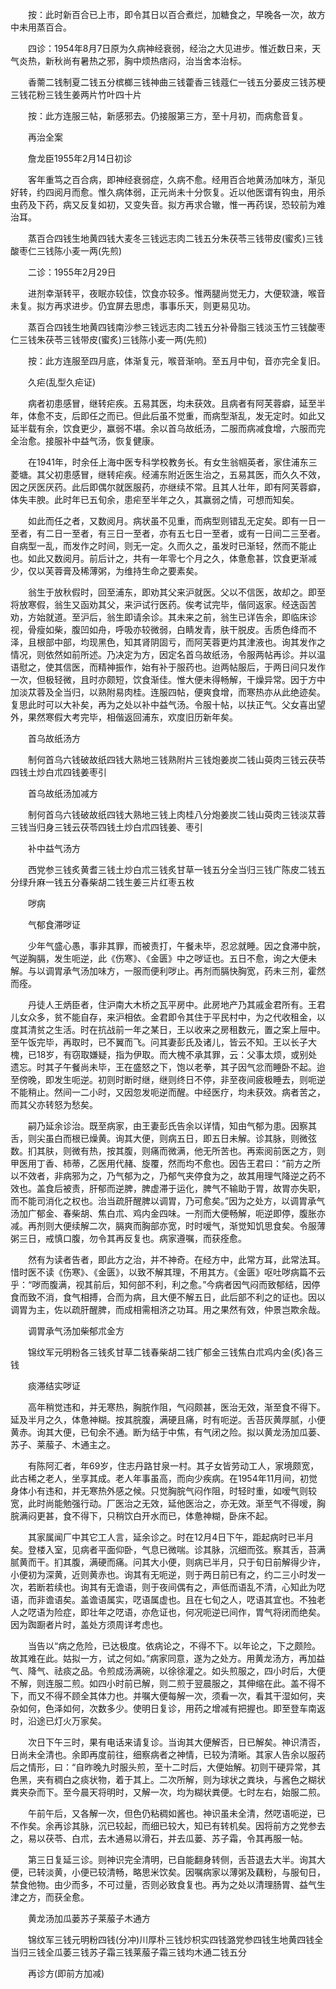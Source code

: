 <!-- { "loadSidebar": true } -->
　　按：此时新百合已上市，即令其日以百合煮烂，加糖食之，早晚各一次，故方中未用蒸百合。

　　四诊：1954年8月7日原为久病神经衰弱，经治之大见进步。惟近数日来，天气炎热，新秋尚有暑热之邪，胸中烦热痞闷，治当舍本治标。

　　香薷二钱制夏二钱五分槟榔三钱神曲三钱藿香三钱蔻仁一钱五分蒌皮三钱苏梗三钱花粉三钱生姜两片竹叶四十片

　　按：此方连服三帖，新感邪去。仍接服第三方，至十月初，而病愈音复。

　　再治全案

　　詹龙臣1955年2月14日初诊

　　客年重笃之百合病，即神经衰弱症，久病不愈。经用百合地黄汤加味方，渐见好转，约四阅月而愈。惟久病体弱，正元尚未十分恢复。近以他医谓有钩虫，用杀虫药及下药，病又反复如初，又变失音。拟方再求合辙，惟一再药误，恐较前为难治耳。

　　蒸百合四钱生地黄四钱大麦冬三钱远志肉二钱五分朱茯苓三钱带皮(蜜炙)三钱酸枣仁三钱陈小麦一两(先煎)

　　二诊：1955年2月29日

　　进剂幸渐转平，夜眠亦较佳，饮食亦较多。惟两腿尚觉无力，大便软溏，喉音未复。拟方再求进步。仍宜屏去思虑，事事乐天，则更易见功。

　　蒸百合四钱生地黄四钱南沙参三钱远志肉二钱五分补骨脂三钱淡玉竹三钱酸枣仁三钱朱茯苓三钱带皮(蜜炙)三钱陈小麦一两(先煎)

　　按：此方连服至四月底，体渐复元，喉音渐响。至五月中旬，音亦完全复旧。

　　久疟(乱型久疟证)

　　病者初患感冒，继转疟疾。五易其医，均未获效。且病者有阿芙蓉癖，延至半年，体愈不支，后即任之而已。但此后虽不觉重，而病型渐乱，发无定时。如此又延半载有余，饮食更少，赢弱不堪。余以首乌故纸汤，二服而病减食增，六服而完全治愈。接服补中益气汤，恢复健康。

　　在1941年，时余任上海中医专科学校教务长。有女生翁帼英者，家住浦东三菱塘。其父初患感冒，继转疟疾。经浦东附近医生治之，五易其医，而久久不效，因之厌医厌药。此后即偶尔就医服药，亦继续不常。且其人壮年，即有阿芙蓉癖，体失丰腴。此时年已五旬余，患疟至半年之久，其赢弱之情，可想而知矣。

　　如此而任之者，又数阅月。病状虽不见重，而病型则错乱无定矣。即有一日一至者，有二日一至者，有三日一至者，亦有五七日一至者，或有一日间二三至者。自病型一乱，而发作之时间，则无一定。久而久之，虽发时已渐轻，然而不能止也。如此又数阅月。前后计之，共有一年零七个月之久，体惫愈甚，饮食更渐减少，仅以芙蓉膏及稀薄粥，为维持生命之要素矣。

　　翁生于放秋假时，回至浦东，即劝其父来沪就医。父以不信医，故却之。即至将放寒假，翁生又函劝其父，来沪试行医药。俟考试完毕，偕同返家。经迭函苦劝，方始就道。至沪后，翁生即请余诊。其未来之前，翁生已详告余，即临床诊视，骨瘦如柴，腹凹如舟，呼吸亦较微弱，白睛发青，肤干脱皮。舌质色绛而不泽，且根部中部，均现黑色，知其肾阴固亏，而阿芙蓉更灼其津液也。询其发作之情况，则依然如前所述。乃决定为方，因定名首乌故纸汤，令服两帖再诊。并以温语慰之，使其信医，而精神振作，始有补于服药也。迨两帖服后，于两日间只发作一次，但极轻微，且时亦颇短，饮食渐佳。惟大便未得畅解，干燥异常。因于方中加淡苁蓉及全当归，以熟附易肉桂。连服四帖，便爽食增，而寒热亦从此绝迹矣。复思此时可以大补矣，再为之处以补中益气汤。令服十帖，以扶正气。父女喜出望外，果然寒假大考完毕，相偕返回浦东，欢度旧历新年矣。

　　首乌故纸汤方

　　制何首乌六钱破故纸四钱大熟地三钱熟附片三钱炮姜炭二钱山萸肉三钱云茯苓四钱土炒白朮四钱姜枣引

　　首乌故纸汤加减方

　　制何首乌六钱破故纸四钱大熟地三钱上肉桂八分炮姜炭二钱山萸肉三钱淡苁蓉三钱当归身三钱云茯苓四钱土炒白朮四钱姜、枣引

　　补中益气汤方

　　西党参三钱炙黄耆三钱土炒白朮三钱炙甘草一钱五分全当归三钱广陈皮二钱五分绿升麻一钱五分春柴胡二钱生姜三片红枣五枚

　　哕病

　　气郁食滞哕证

　　少年气盛心愚，事非其罪，而被责打，午餐未毕，忍忿就睡。因之食滞中脘，气逆胸膈，发生呃逆，此《伤寒》、《金匮》中之哕证也。五日不愈，询之大便未解。与以调胃承气汤加味方，一服而便利哕止。再剂而膈快胸宽，药未三剂，霍然而痊。

　　丹徒人王炳臣者，住沪南大木桥之瓦平房中。此房地产乃其戚金君所有。王君儿女众多，贫不能自存，来沪相依。金君即令其住于平民村中，为之代收租金，以度其清贫之生活。时在抗战前一年之某日，王以收来之房租数元，置之案上屉中。至午饭完毕，再取时，已不翼而飞。问其妻彭氏及诸儿，皆云不知。王以长子大槐，已18岁，有窃取嫌疑，指为伊取。而大槐不承其罪，云：父事太烦，或别处遗忘。时其子午餐尚未毕，王在盛怒之下，饱以老拳，其子因气忿而睡卧不起。迨至傍晚，即发生呃逆。初则时断时继，继则终日不停，非至夜间疲极睡去，则呃逆不能稍止。然间一二小时，又因忽发呃逆而醒。中经医疗，均未获效。病者苦之，而其父亦转怒为愁矣。

　　嗣乃延余诊治。既至病家，由王妻彭氏告余以详情，知由气郁为患。因察其舌，则尖虽白而根已燥黄。询其大便，则病五日，即五日未解。诊其脉，则微弦数。扪其肤，则微有热，按其腹，则痛而微满，他无所苦也。再索阅前医之方，则甲医用丁香、柿蒂，乙医用代赭、旋覆，然而均不愈也。因告王君曰：“前方之所以不效者，非病邪为之，乃气郁为之，乃郁气夹停食为之，故其用理气降逆之药不效也。盖食后被责，肝郁而逆脾，脾虚滞于运化，脾气不输助于胃，故胃亦失职，而不能司消化之权也。治当疏肝醒脾以调胃，乃可愈矣。”因为之处方，以调胃承气汤加广郁金、春柴胡、焦白朮、鸡内金四味。一剂而大便畅解，呃逆即停，腹胀亦减。再剂则大便续解二次，膈爽而胸部亦宽，时时嗳气，渐觉知饥思食矣。令服薄粥三日，戒慎口腹，勿令其再反复也。病家遵嘱，而获痊愈。

　　然有为读者告者，即此方之治，并不神奇。在经方中，此常方耳，此常法耳。惜时医不读《伤寒》、《金匮》，以致不解其理，不用其方。《金匮》呕吐哕病篇不云乎：“哕而腹满，视其前后，知何部不利，利之愈。”今病者因气闷而致郁结，因停食而致不消，食气相搏，合而为病，且大便不解五日，此后部不利之的证也。因以调胃为主，佐以疏肝醒脾，而成相需相济之功耳。用之果然有效，仲景岂欺余哉。

　　调胃承气汤加柴郁朮金方

　　锦纹军元明粉各三钱炙甘草二钱春柴胡二钱广郁金三钱焦白朮鸡内金(炙)各三钱

　　痰滞结实哕证

　　高年稍觉违和，并无寒热，胸脘作阻，气闷颇甚，医治无效，渐至食不得下。延及半月之久，体惫神糊。按其脘腹，满硬且痛，时有呃逆。舌苔灰黄厚腻，小便黄赤。询其大便，已旬余不通。断为结于中焦，有气闭之险。拟以黄龙汤加瓜蒌、苏子、莱菔子、木通主之。

　　有陈阿汇者，年69岁，住志丹路甘泉一村。其子女皆劳动工人，家境颇宽，此古稀之老人，坐享其成。老人年事虽高，而向少疾病。在1954年11月间，初觉身体小有违和，并无寒热外感之候。只觉胸脘气闷作阻，时轻时重，如嗳气则较宽，此时尚能勉强行动。厂医治之无效，延他医治之，亦无效。渐至气不得嗳，胸脘满闷更甚，食不得下，只稍饮白开水而已，体惫神糊，卧床不起。

　　其家属闻厂中其它工人言，延余诊之。时在12月4日下午，距起病时已半月矣。登楼入室，见病者平面仰卧，气息已微喘。诊其脉，沉细而弦。察其舌，苔满腻黄而干。扪其腹，满硬而痛。问其大小便，则病已半月，只于旬日前解得少许，小便初为深黄，近则黄赤也。询其有无呃逆，则于两日前已有之，约二三小时发一次，若断若续也。询其有无谵语，则于夜间偶有之，声低而语乱不清，心知此为呓语，而非谵语矣。盖谵语属实，呓语属虚也。且在七旬之人，呓语其宜也。不独老人之呓语为险症，即壮年之呓语，亦危证也，何况呃逆已间作，胃气将闭而绝矣。因为踟蹰者片时，盖处方须周详考虑也。

　　当告以“病之危险，已达极度。依病论之，不得不下。以年论之，下之颇险。故其难在此。姑拟一方，试之何如。”病家同意，遂为之处方。用黄龙汤方，再加益气、降气、祛痰之品。令煎成汤满碗，以徐徐灌之。如头煎服之，四小时后，大便不解，则连服二煎。如四小时前已解，则二煎于翌晨服之，其伸缩在此。盖不得不下，而又不得不顾全其体力也。并嘱大便每解一次，须看一次，看其干湿如何，夹杂如何，色泽如何，次数多少。使明日复诊，用药之增减有把握也。即至登车南返时，沿途已灯火万家矣。

　　次日下午三时，果有电话来请复诊。当询其大便解否，日已解矣。神识清否，日尚未全清也。余即再度前往，细察病者之神情，已较为清晰。其家人告余以服药后之情形，曰：“自昨晚九时服头煎，至十二时后，大便始解。初则干硬异常，其色黑，夹有稠白之痰状物，着于其上。二次所解，则为球状之粪块，与酱色之糊状粪夹杂而下。至今晨天将明时，又解一次，均为糊状粪便。七时左右，始服二煎。

　　午前午后，又各解一次，但色仍粘稠如酱也。神识虽未全清，然呓语呃逆，已不作矣。余再诊其脉，沉已较起，而细已较大，知已有转机矣。因将前方之党参去之，易以茯苓、白朮，去木通易以滑石，并去瓜蒌、苏子霜，令其再服一帖。

　　第三日复延三诊。则神识完全清明，已自能翻身转侧，舌苔退去大半。询其大便，已转淡黄，小便已较清畅，略思米饮矣。因嘱病家以薄粥及藕粉，与服旬日，禁食他物。由少而多，不可过量，否则必致食复也。再为之处以清理肠胃、益气生津之方，而获全愈。

　　黄龙汤加瓜蒌苏子莱菔子木通方

　　锦纹军三钱元明粉四钱(分冲)川厚朴三钱炒枳实四钱潞党参四钱生地黄四钱全当归三钱全瓜萎三钱苏子霜三钱莱菔子霜三钱均木通二钱五分

　　再诊方(即前方加减)

